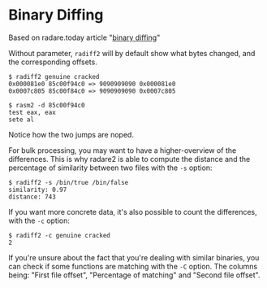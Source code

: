 # Binary Diffing 

Based on radare.today article "[binary diffing](http://radare.today/binary-diffing/)"

Without parameter, `radiff2` will by default show what bytes changed, and the corresponding offsets.

    $ radiff2 genuine cracked
    0x000081e0 85c00f94c0 => 9090909090 0x000081e0  
    0x0007c805 85c00f84c0 => 9090909090 0x0007c805

    $ rasm2 -d 85c00f94c0
    test eax, eax  
    sete al
    
Notice how the two jumps are noped.

For bulk processing, you may want to have a higher-overview of the differences. This is why radare2 is able to compute the distance and the percentage of similarity between two files with the `-s` option:

    $ radiff2 -s /bin/true /bin/false
    similarity: 0.97  
    distance: 743  
    
    
If you want more concrete data, it's also possible to count the differences, with the `-c` option:

    $ radiff2 -c genuine cracked
    2  
    
    
If you're unsure about the fact that you're dealing with similar binaries, you can check if some functions are matching with the `-C` option. The columns being: "First file offset", "Percentage of matching" and "Second file offset".




